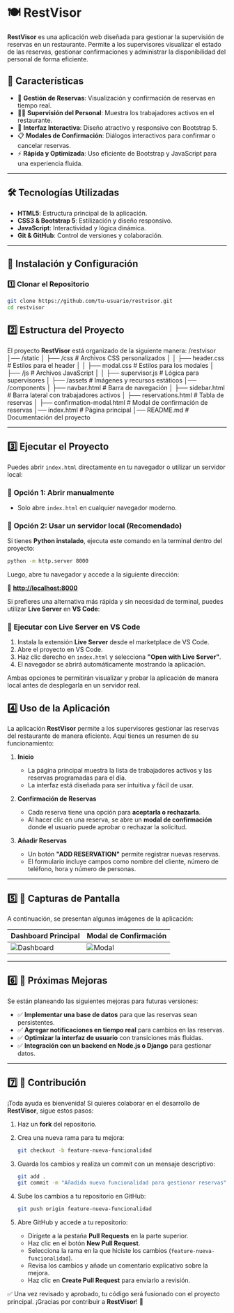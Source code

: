 # 🍽️ RestVisor

**RestVisor** es una aplicación web diseñada para gestionar la supervisión de reservas en un restaurante. Permite a los supervisores visualizar el estado de las reservas, gestionar confirmaciones y administrar la disponibilidad del personal de forma eficiente.

## 📌 Características
- 📅 **Gestión de Reservas**: Visualización y confirmación de reservas en tiempo real.
- 👨‍🍳 **Supervisión del Personal**: Muestra los trabajadores activos en el restaurante.
- 🎨 **Interfaz Interactiva**: Diseño atractivo y responsivo con Bootstrap 5.
- 📋 **Modales de Confirmación**: Diálogos interactivos para confirmar o cancelar reservas.
- ⚡ **Rápida y Optimizada**: Uso eficiente de Bootstrap y JavaScript para una experiencia fluida.

---

## 🛠️ Tecnologías Utilizadas
- **HTML5**: Estructura principal de la aplicación.
- **CSS3 & Bootstrap 5**: Estilización y diseño responsivo.
- **JavaScript**: Interactividad y lógica dinámica.
- **Git & GitHub**: Control de versiones y colaboración.

---

## 🚀 Instalación y Configuración
### 1️⃣ **Clonar el Repositorio**

```sh
git clone https://github.com/tu-usuario/restvisor.git
cd restvisor
```

## 2️⃣ **Estructura del Proyecto**
El proyecto **RestVisor** está organizado de la siguiente manera:
/restvisor
│── /static
│   ├── /css             # Archivos CSS personalizados
│   │   ├── header.css   # Estilos para el header
│   │   ├── modal.css    # Estilos para los modales
│   ├── /js              # Archivos JavaScript
│   │   ├── supervisor.js  # Lógica para supervisores
│   ├── /assets          # Imágenes y recursos estáticos
│── /components
│   ├── navbar.html      # Barra de navegación
│   ├── sidebar.html     # Barra lateral con trabajadores activos
│   ├── reservations.html # Tabla de reservas
│   ├── confirmation-modal.html  # Modal de confirmación de reservas
│── index.html           # Página principal
│── README.md            # Documentación del proyecto

---

## 3️⃣ **Ejecutar el Proyecto**
Puedes abrir `index.html` directamente en tu navegador o utilizar un servidor local:

### 📌 **Opción 1: Abrir manualmente**
- Solo abre `index.html` en cualquier navegador moderno.

### 📌 **Opción 2: Usar un servidor local (Recomendado)**
Si tienes **Python instalado**, ejecuta este comando en la terminal dentro del proyecto:

```sh
python -m http.server 8000
```
Luego, abre tu navegador y accede a la siguiente dirección:

🔗 **[http://localhost:8000](http://localhost:8000)**

Si prefieres una alternativa más rápida y sin necesidad de terminal, puedes utilizar **Live Server** en **VS Code**:

### 📌 **Ejecutar con Live Server en VS Code**
1. Instala la extensión **Live Server** desde el marketplace de VS Code.
2. Abre el proyecto en VS Code.
3. Haz clic derecho en `index.html` y selecciona **"Open with Live Server"**.
4. El navegador se abrirá automáticamente mostrando la aplicación.

Ambas opciones te permitirán visualizar y probar la aplicación de manera local antes de desplegarla en un servidor real.

## 4️⃣ **Uso de la Aplicación**
La aplicación **RestVisor** permite a los supervisores gestionar las reservas del restaurante de manera eficiente. Aquí tienes un resumen de su funcionamiento:

1. **Inicio**
    - La página principal muestra la lista de trabajadores activos y las reservas programadas para el día.
    - La interfaz está diseñada para ser intuitiva y fácil de usar.

2. **Confirmación de Reservas**
    - Cada reserva tiene una opción para **aceptarla o rechazarla**.
    - Al hacer clic en una reserva, se abre un **modal de confirmación** donde el usuario puede aprobar o rechazar la solicitud.

3. **Añadir Reservas**
    - Un botón **"ADD RESERVATION"** permite registrar nuevas reservas.
    - El formulario incluye campos como nombre del cliente, número de teléfono, hora y número de personas.

---

## 5️⃣ 📌 **Capturas de Pantalla**
A continuación, se presentan algunas imágenes de la aplicación:

| **Dashboard Principal** | **Modal de Confirmación** |
|------------------------|--------------------------|
| ![Dashboard](assets/dashboard.png) | ![Modal](assets/modal.png) |

---

## 6️⃣ **📌 Próximas Mejoras**
Se están planeando las siguientes mejoras para futuras versiones:

- ✅ **Implementar una base de datos** para que las reservas sean persistentes.
- ✅ **Agregar notificaciones en tiempo real** para cambios en las reservas.
- ✅ **Optimizar la interfaz de usuario** con transiciones más fluidas.
- ✅ **Integración con un backend en Node.js o Django** para gestionar datos.

---

## 7️⃣ **🤝 Contribución**
¡Toda ayuda es bienvenida! Si quieres colaborar en el desarrollo de **RestVisor**, sigue estos pasos:

1. Haz un **fork** del repositorio.
2. Crea una nueva rama para tu mejora:
   ```sh
   git checkout -b feature-nueva-funcionalidad
   ```
3. Guarda los cambios y realiza un commit con un mensaje descriptivo:
   ```sh
   git add .
   git commit -m "Añadida nueva funcionalidad para gestionar reservas"
   ```

4. Sube los cambios a tu repositorio en GitHub:
   ```sh
   git push origin feature-nueva-funcionalidad
   ```
5. Abre GitHub y accede a tu repositorio:
    - Dirígete a la pestaña **Pull Requests** en la parte superior.
    - Haz clic en el botón **New Pull Request**.
    - Selecciona la rama en la que hiciste los cambios (`feature-nueva-funcionalidad`).
    - Revisa los cambios y añade un comentario explicativo sobre la mejora.
    - Haz clic en **Create Pull Request** para enviarlo a revisión.

✅ Una vez revisado y aprobado, tu código será fusionado con el proyecto principal. ¡Gracias por contribuir a **RestVisor**! 🚀  